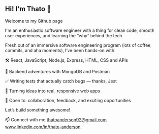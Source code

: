 ## Hi! I'm Thato 👋

Welcome to my Github page

<!--
**Thato-A/Thato-A** is a ✨ _special_ ✨ repository because its `README.md` (this file) appears on your GitHub profile.

Here are some ideas to get you started:

- 🔭 I’m currently working on ...
- 🌱 I’m currently learning ...
- 👯 I’m looking to collaborate on ...
- 🤔 I’m looking for help with ...
- 💬 Ask me about ...
- 📫 How to reach me: ...
- 😄 Pronouns: ...
- ⚡ Fun fact: ...
-->
I'm an enthusiastic software engineer with a thing for clean code, smooth user experiences, and learning the “why” behind the tech.

Fresh out of an immersive software engineering program (lots of coffee, commits, and aha moments), I’ve been hands-on with:

🛠️ React, JavaScript, Node.js, Express, HTML, CSS and APIs

🌱 Backend adventures with MongoDB and Postman

✅ Writing tests that actually catch bugs — thanks, Jest

🎨 Turning ideas into real, responsive web apps

🧠 Open to: collaboration, feedback, and exciting opportunities


Let’s build something awesome!

📫 Connect with me
thatoanderson92@gmail.com
www.linkedin.com/in/thato-anderson

